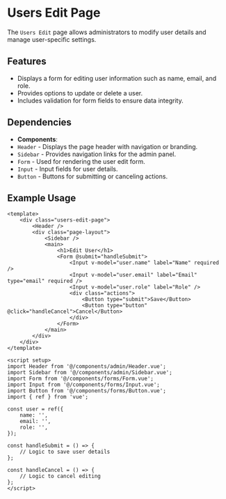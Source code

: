 # Users Edit Page

The `Users Edit` page allows administrators to modify user details and manage user-specific settings.

## Features

- Displays a form for editing user information such as name, email, and role.
- Provides options to update or delete a user.
- Includes validation for form fields to ensure data integrity.

## Dependencies

- **Components**:
- `Header` - Displays the page header with navigation or branding.
- `Sidebar` - Provides navigation links for the admin panel.
- `Form` - Used for rendering the user edit form.
- `Input` - Input fields for user details.
- `Button` - Buttons for submitting or canceling actions.

## Example Usage

```vue
<template>
    <div class="users-edit-page">
        <Header />
        <div class="page-layout">
            <Sidebar />
            <main>
                <h1>Edit User</h1>
                <Form @submit="handleSubmit">
                    <Input v-model="user.name" label="Name" required />
                    <Input v-model="user.email" label="Email" type="email" required />
                    <Input v-model="user.role" label="Role" />
                    <div class="actions">
                        <Button type="submit">Save</Button>
                        <Button type="button" @click="handleCancel">Cancel</Button>
                    </div>
                </Form>
            </main>
        </div>
    </div>
</template>

<script setup>
import Header from '@/components/admin/Header.vue';
import Sidebar from '@/components/admin/Sidebar.vue';
import Form from '@/components/forms/Form.vue';
import Input from '@/components/forms/Input.vue';
import Button from '@/components/forms/Button.vue';
import { ref } from 'vue';

const user = ref({
    name: '',
    email: '',
    role: '',
});

const handleSubmit = () => {
    // Logic to save user details
};

const handleCancel = () => {
    // Logic to cancel editing
};
</script>